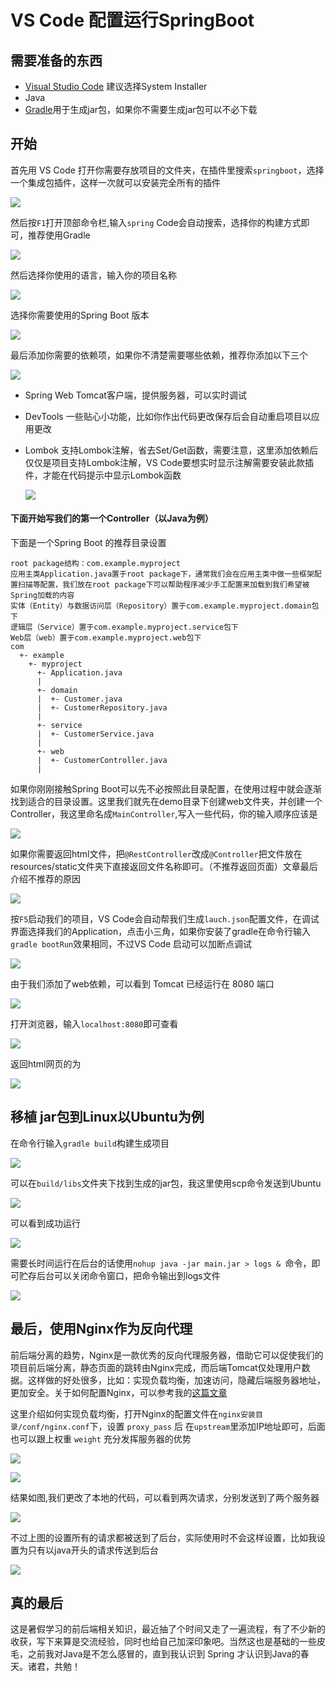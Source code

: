 # VS Code 配置运行SpringBoot
## 需要准备的东西
* [Visual Studio Code](https://code.visualstudio.com/#alt-downloads) 建议选择System Installer
* Java
* [Gradle](https://gradle.org/releases/)用于生成jar包，如果你不需要生成jar包可以不必下载
## 开始
首先用 VS Code 打开你需要存放项目的文件夹，在插件里搜索`springboot`，选择一个集成包插件，这样一次就可以安装完全所有的插件

![](i/1.png)

然后按`F1`打开顶部命令栏,输入`spring` Code会自动搜索，选择你的构建方式即可，推荐使用Gradle

![](i/2.png)

然后选择你使用的语言，输入你的项目名称

![](i/3.png)

选择你需要使用的Spring Boot 版本

![](i/4.png)

最后添加你需要的依赖项，如果你不清楚需要哪些依赖，推荐你添加以下三个

![](i/5.png)

* Spring Web Tomcat客户端，提供服务器，可以实时调试
* DevTools 一些贴心小功能，比如你作出代码更改保存后会自动重启项目以应用更改
* Lombok 支持Lombok注解，省去Set/Get函数，需要注意，这里添加依赖后仅仅是项目支持Lombok注解，VS Code要想实时显示注解需要安装此款插件，才能在代码提示中显示Lombok函数
  
     ![](i/6.png)
#### 下面开始写我们的第一个Controller（以Java为例）
下面是一个Spring Boot 的推荐目录设置
```
root package结构：com.example.myproject
应用主类Application.java置于root package下，通常我们会在应用主类中做一些框架配置扫描等配置，我们放在root package下可以帮助程序减少手工配置来加载到我们希望被Spring加载的内容
实体（Entity）与数据访问层（Repository）置于com.example.myproject.domain包下
逻辑层（Service）置于com.example.myproject.service包下
Web层（web）置于com.example.myproject.web包下
com
  +- example
    +- myproject
      +- Application.java
      |
      +- domain
      |  +- Customer.java
      |  +- CustomerRepository.java
      |
      +- service
      |  +- CustomerService.java
      |
      +- web
      |  +- CustomerController.java
      |
```
如果你刚刚接触Spring Boot可以先不必按照此目录配置，在使用过程中就会逐渐找到适合的目录设置。这里我们就先在demo目录下创建web文件夹，并创建一个Controller，我这里命名成`MainController`,写入一些代码，你的输入顺序应该是

![](i/1.jpg)

如果你需要返回html文件，把`@RestController`改成`@Controller`把文件放在 resources/static文件夹下直接返回文件名称即可。（不推荐返回页面）文章最后介绍不推荐的原因

![](i/2.jpg)


按`F5`启动我们的项目，VS Code会自动帮我们生成`lauch.json`配置文件，在调试界面选择我们的Application，点击小三角，如果你安装了gradle在命令行输入`gradle bootRun`效果相同，不过VS Code 启动可以加断点调试

![](i/8.png)

由于我们添加了web依赖，可以看到 Tomcat 已经运行在 8080 端口

![](i/9.png)

打开浏览器，输入`localhost:8080`即可查看

![](i/4.jpg)

返回html网页的为

![](i/3.jpg)

## 移植 jar包到Linux以Ubuntu为例
在命令行输入`gradle build`构建生成项目

![](i/5.jpg)

可以在`build/libs`文件夹下找到生成的jar包，我这里使用scp命令发送到Ubuntu

![](i/12.png)

可以看到成功运行

![](i/6.jpg)

需要长时间运行在后台的话使用`nohup java -jar main.jar > logs & `命令，即可贮存后台可以关闭命令窗口，把命令输出到logs文件

![](i/7.jpg)

## 最后，使用Nginx作为反向代理
前后端分离的趋势，Nginx是一款优秀的反向代理服务器，借助它可以促使我们的项目前后端分离，静态页面的跳转由Nginx完成，而后端Tomcat仅处理用户数据。这样做的好处很多，比如：实现负载均衡，加速访问，隐藏后端服务器地址，更加安全。关于如何配置Nginx，可以参考我的[这篇文章](../windows下配置nginx/)

这里介绍如何实现负载均衡，打开Nginx的配置文件在`nginx安装目录/conf/nginx.conf`下，设置 `proxy_pass` 后 在`upstream`里添加IP地址即可，后面也可以跟上权重 `weight` 充分发挥服务器的优势

![](i/14.png)

![](i/16.png)

结果如图,我们更改了本地的代码，可以看到两次请求，分别发送到了两个服务器

![](i/15.png)

不过上图的设置所有的请求都被送到了后台，实际使用时不会这样设置，比如我设置为只有以java开头的请求传送到后台

![](i/13.png)

## 真的最后
这是暑假学习的前后端相关知识，最近抽了个时间又走了一遍流程，有了不少新的收获，写下来算是交流经验，同时也给自己加深印象吧。当然这也是基础的一些皮毛，之前我对Java是不怎么感冒的，直到我认识到 Spring 才认识到Java的春天。诸君，共勉！